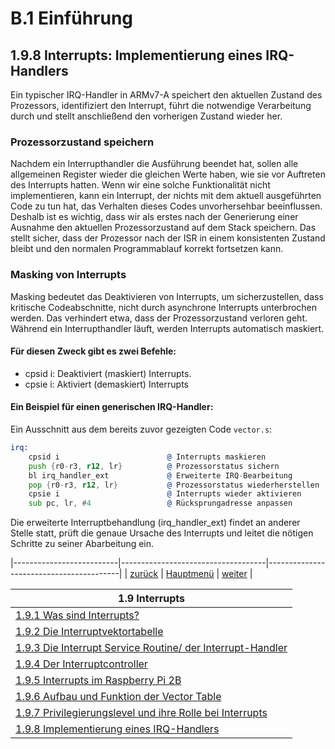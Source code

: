 # B.1 Einführung
## 1.9.8 Interrupts: Implementierung eines IRQ-Handlers

Ein typischer IRQ-Handler in ARMv7-A speichert den aktuellen Zustand des Prozessors, identifiziert den Interrupt, führt die notwendige Verarbeitung durch und stellt anschließend den vorherigen Zustand wieder her. 

### Prozessorzustand speichern
Nachdem ein Interrupthandler die Ausführung beendet hat, sollen alle allgemeinen Register wieder die gleichen Werte haben, wie sie vor Auftreten des Interrupts hatten. Wenn wir eine solche Funktionalität nicht implementieren, kann ein Interrupt, der nichts mit dem aktuell ausgeführten Code zu tun hat, das Verhalten dieses Codes unvorhersehbar beeinflussen. Deshalb ist es wichtig, dass wir als erstes nach der Generierung einer Ausnahme den aktuellen Prozessorzustand auf dem Stack speichern. Das stellt sicher, dass der Prozessor nach der ISR in einem konsistenten Zustand bleibt und den normalen Programmablauf korrekt fortsetzen kann.

### Masking von Interrupts
Masking bedeutet das Deaktivieren von Interrupts, um sicherzustellen, dass kritische Codeabschnitte, nicht durch asynchrone Interrupts unterbrochen werden. 
Das verhindert etwa, dass der Prozessorzustand verloren geht. Während ein Interrupthandler läuft, werden Interrupts automatisch maskiert. 

#### Für diesen Zweck gibt es zwei Befehle:

- cpsid i: Deaktiviert (maskiert) Interrupts.
- cpsie i: Aktiviert   (demaskiert) Interrupts

#### Ein Beispiel für einen generischen IRQ-Handler:
Ein Ausschnitt aus dem bereits zuvor gezeigten Code `vector.s`: 
```asm
irq:
    cpsid i                        @ Interrupts maskieren
    push {r0-r3, r12, lr}          @ Prozessorstatus sichern
    bl irq_handler_ext             @ Erweiterte IRQ-Bearbeitung
    pop {r0-r3, r12, lr}           @ Prozessorstatus wiederherstellen
    cpsie i                        @ Interrupts wieder aktivieren
    sub pc, lr, #4                 @ Rücksprungadresse anpassen
```
Die erweiterte Interruptbehandlung (irq_handler_ext) findet an anderer Stelle statt, prüft die genaue Ursache des Interrupts und leitet die nötigen Schritte zu seiner Abarbeitung ein. 

|--------------------------|------------------------------------|-----------------------------------------|
|   [zurück](privints.md)  |   [Hauptmenü](../ueberblick.md)    |   [weiter](../Coproc/Coprocessor.md)    |


|**1.9 Interrupts**                                                             |
|-------------------------------------------------------------------------------|
| [1.9.1 Was sind Interrupts?](intintro.md)                                     |
| [1.9.2 Die Interruptvektortabelle](ivektable.md)                              |
| [1.9.3 Die Interrupt Service Routine/ der Interrupt-Handler](ihandler.md)     |
| [1.9.4 Der Interruptcontroller](ictrl.md)                                     |
| [1.9.5 Interrupts im Raspberry Pi 2B](raspiints.md)                           |
| [1.9.6 Aufbau und Funktion der Vector Table](armvekt.md)                      |
| [1.9.7 Privilegierungslevel und ihre Rolle bei Interrupts](privints.md)       |
| [1.9.8 Implementierung eines IRQ-Handlers](implirq.md)                        |